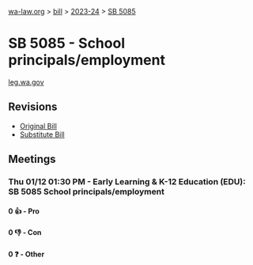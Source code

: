 [wa-law.org](/) > [bill](/bill/) > [2023-24](/bill/2023-24/) > [SB 5085](/bill/2023-24/sb/5085/)

# SB 5085 - School principals/employment
[leg.wa.gov](https://app.leg.wa.gov/billsummary?BillNumber=5085&Year=2023&Initiative=false)

## Revisions
* [Original Bill](1/)
* [Substitute Bill](S/)

## Meetings
### Thu 01/12 01:30 PM - Early Learning & K-12 Education (EDU): SB 5085 School principals/employment
#### 0 👍 - Pro

#### 0 👎 - Con

#### 0 ❓ - Other
